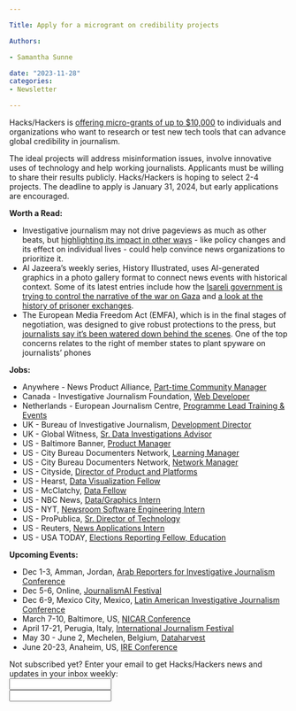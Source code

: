 ```yaml
---

Title: Apply for a microgrant on credibility projects

Authors: 

- Samantha Sunne

date: "2023-11-28"
categories: 
- Newsletter 

---
```


Hacks/Hackers is [offering micro-grants of up to $10,000](https://www.hackshackers.com/news/2023/11/call-for-proposals-improving-information-credibility-with-tech/) to individuals and organizations who want to research or test new tech tools that can advance global credibility in journalism. 

The ideal projects will address misinformation issues, involve innovative uses of technology and help working journalists. Applicants must be willing to share their results publicly. Hacks/Hackers is hoping to select 2-4 projects. The deadline to apply is January 31, 2024, but early applications are encouraged.

**Worth a Read:**



* Investigative journalism may not drive pageviews as much as other beats, but [highlighting its impact in other ways](https://thefix.media/2023/11/20/how-to-track-the-impact-of-your-investigative-journalism) - like policy changes and its effect on individual lives - could help convince news organizations to prioritize it.
* Al Jazeera’s weekly series, History Illustrated, uses AI-generated graphics in a photo gallery format to connect news events with historical context. Some of its latest entries include how the [Isareli government is trying to control the narrative of the war on Gaza](https://www.aljazeera.com/gallery/2023/11/9/the-war-on-gaza-a-masterclass-in-disinformation) and [a look at the history of prisoner exchanges](https://www.aljazeera.com/gallery/2023/11/27/israel-hamas-and-the-toil-of-the-prisoner-exchange).
* The European Media Freedom Act (EMFA), which is in the final stages of negotiation, was designed to give robust protections to the press, but [journalists say it’s been watered down behind the scenes](https://www.theguardian.com/media/2023/nov/22/eu-laws-to-protect-press-freedom-in-jeopardy-campaigners-claim). One of the top concerns relates to the right of member states to plant spyware on journalists’ phones

**Jobs:**



* Anywhere - News Product Alliance, [Part-time Community Manager](https://newsproduct.org/opportunities#community-manager)
* Canada - Investigative Journalism Foundation, [Web Developer](https://www.linkedin.com/jobs/view/3763825958/)
* Netherlands - European Journalism Centre, [Programme Lead Training & Events](https://european-journalism-centre.jobs.personio.com/job/1310506?display=en)
* UK - Bureau of Investigative Journalism, [Development Director](https://www.thebureauinvestigates.com/blog/2023-11-03/were-hiring-apply-to-be-our-development-director)
* UK - Global Witness, [Sr. Data Investigations Advisor](https://www.globalwitness.org/en/jobs/forests-senior-data-investigations-advisor-open-flexible-working/)
* US - Baltimore Banner, [Product Manager](https://boards.greenhouse.io/thebaltimorebanner/jobs/5018066004)
* US - City Bureau Documenters Network, [Learning Manager](https://www.citybureau.org/learning-manager)
* US - City Bureau Documenters Network, [Network Manager](https://www.citybureau.org/network-manager)
* US - Cityside, [Director of Product and Platforms](https://citysidejournalism.org/about/careers/director-of-product-and-platforms/)
* US - Hearst, [Data Visualization Fellow](https://www.linkedin.com/jobs/view/3671713643/)
* US - McClatchy, [Data Fellow](https://www.journalismjobs.com/1683908-data-fellow-remote-washington-bureau)
* US - NBC News, [Data/Graphics Intern](https://gist.github.com/freejoe76/569d08fd4f41da646cec06883a4d559c)
* US - NYT, [Newsroom Software Engineering Intern](https://boards.greenhouse.io/thenewyorktimes/jobs/4341146005)
* US - ProPublica, [Sr. Director of Technology](https://boards.greenhouse.io/propublica/jobs/4303282006?gh_src=13974af76us)
* US - Reuters, [News Applications Intern](https://forms.office.com/pages/responsepage.aspx?id=ZLjMYhpqXUuOHDl97BqCWL8Q2ic4gAJAvASJfvSk8JhUOFpIRUZaR1ZDQUZHTVFJSTc5QUVHWVNUSi4u)
* US - USA TODAY, [Elections Reporting Fellow, Education](https://us232.dayforcehcm.com/CandidatePortal/en-US/gannett/Posting/View/65950)

**Upcoming Events:**



* Dec 1-3, Amman, Jordan, [Arab Reporters for Investigative Journalism Conference](https://arij23.arij.net/)
* Dec 5-6, Online, [JournalismAI Festival](https://www.journalismai.info/festival)
* Dec 6-9, Mexico City, Mexico, [Latin American Investigative Journalism Conference](https://colpin.ipys.org/)
* March 7-10, Baltimore, US, [NICAR Conference](https://www.ire.org/training/conferences/nicar-2024/)
* April 17-21, Perugia, Italy, [International Journalism Festival](https://www.journalismfestival.com/)
* May 30 - June 2, Mechelen, Belgium, [Dataharvest](https://dataharvest.eu/)
* June 20-23, Anaheim, US, [IRE Conference](https://www.ire.org/event/2024-ire-conference/)

<div id="mc_embed_signup"><form id="mc-embedded-subscribe-form" class="validate" action="//hackshackers.us1.list-manage.com/subscribe/post?u=c56f2e53d5ed6ef87f8aaa75c&amp;id=fb2bc6f10b" method="post" name="mc-embedded-subscribe-form" novalidate="" target="_blank">

<div id="mc_embed_signup_scroll">

<div class="mc-field-group"><label for="mce-EMAIL">Not subscribed yet? Enter your email to get Hacks/Hackers news and updates in your inbox weekly:  </label></div>

<div class="mc-field-group"><input id="mce-EMAIL" class="required email" name="EMAIL" type="email" value="" /></div>

<!-- real people should not fill this in and expect good things - do not remove this or risk form bot signups-->

<div style="position: absolute; left: -5000px;"><input tabindex="-1" name="b_c56f2e53d5ed6ef87f8aaa75c_fb2bc6f10b" type="text" value="" /></div>

<div class="clear"><input id="mc-embedded-subscribe" class="button" name="subscribe" typ
